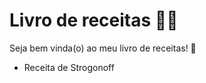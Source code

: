 # Livro de receitas :man_cook:


Seja bem vinda(o) ao meu livro de receitas! :wave:

 - Receita de Strogonoff